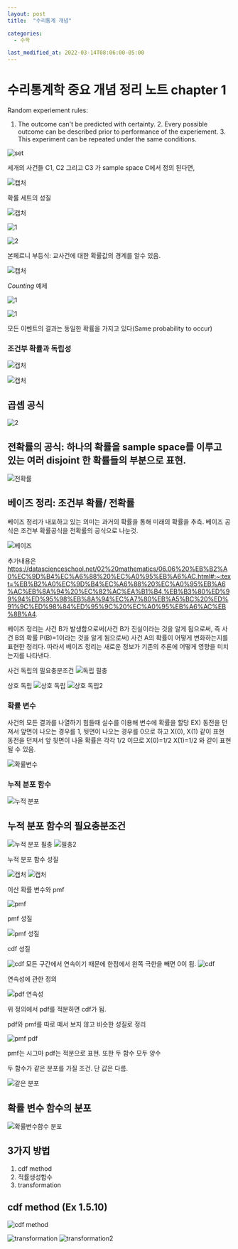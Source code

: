 ```yaml
---
layout: post
title:  "수리통계 개념"

categories:
  - 수학

last_modified_at: 2022-03-14T08:06:00-05:00
---
```


수리통계학 중요 개념 정리 노트 chapter 1
===



Random experiement rules:
1. The outcome can't be predicted with certainty. 2. Every possible outcome can be described prior to performance of the experiement. 3. This experiment can be repeated under the same conditions.

![set](https://user-images.githubusercontent.com/47611901/158108540-8289313e-1500-40a6-a183-bb14816bfae6.PNG)

세개의 사건들 C1, C2 그리고 C3 가 sample space C에서 정의 된다면,

![캡처](https://user-images.githubusercontent.com/47611901/158108968-5d00f163-69f6-4037-bdff-00b199baf7e1.PNG)


확률 세트의 성질

![캡처](https://user-images.githubusercontent.com/47611901/158109730-f304d42c-5f42-406f-9b61-6a8fe6d5aa86.PNG)

![1](https://user-images.githubusercontent.com/47611901/158109739-cd2c4355-6bf3-40a7-9ec8-a6aacfef2840.PNG)

![2](https://user-images.githubusercontent.com/47611901/158109742-a07f969c-e8cb-4ff3-bcdf-d2cbf3097a8c.PNG)

본페르니 부등식: 교사건에 대한 확률값의 경계를 알수 있음.

![캡처](https://user-images.githubusercontent.com/47611901/158110590-b074b7bb-c258-419f-8205-48849f8a710f.PNG)

*Counting* 예제

![1](https://user-images.githubusercontent.com/47611901/158111181-20ea1d1c-2920-41a3-8570-e6aafee2ff6e.PNG)

![1](https://user-images.githubusercontent.com/47611901/158111243-f05cde1b-3259-413a-a5c1-ee97880e1c4c.PNG)


모든 이벤트의 결과는 동일한 확률을 가지고 있다(Same probability to occur)


### 조건부 확률과 독립성


![캡처](https://user-images.githubusercontent.com/47611901/158717864-f302a735-abf3-48a2-8d4a-390ba1b5153a.PNG)

![캡처](https://user-images.githubusercontent.com/47611901/158717970-c4ce47be-8f49-4ee0-9a1e-9a597de129f3.PNG)

## 곱셉 공식
![2](https://user-images.githubusercontent.com/47611901/158717984-f58129cc-4872-4cc6-b07a-236e8993337c.PNG)


## 전확률의 공식: 하나의 확률을 sample space를 이루고 있는 여러 disjoint 한 확률들의 부분으로 표현.

![전확률](https://user-images.githubusercontent.com/47611901/158719069-5b6af3f1-40db-4025-bfae-6b55ebb4d3e2.PNG)


## 베이즈 정리: 조건부 확률/ 전확률
베이즈 정리가 내포하고 있는 의미는 과거의 확률을 통해 미래의 확률을 추측.
베이즈 공식은 조건부 확률공식을 전확률의 공식으로 나눈것.

![베이즈](https://user-images.githubusercontent.com/47611901/158720438-fbe4d36b-5564-445b-a76f-2651e08dfbac.PNG)

추가내용은 https://datascienceschool.net/02%20mathematics/06.06%20%EB%B2%A0%EC%9D%B4%EC%A6%88%20%EC%A0%95%EB%A6%AC.html#:~:text=%EB%B2%A0%EC%9D%B4%EC%A6%88%20%EC%A0%95%EB%A6%AC%EB%8A%94%20%EC%82%AC%EA%B1%B4,%EB%B3%80%ED%99%94%ED%95%98%EB%8A%94%EC%A7%80%EB%A5%BC%20%ED%91%9C%ED%98%84%ED%95%9C%20%EC%A0%95%EB%A6%AC%EB%8B%A4.

베이즈 정리는 사건 B가 발생함으로써(사건 B가 진실이라는 것을 알게 됨으로써, 즉 사건 B의 확률 P(B)=1이라는 것을 알게 됨으로써) 사건 A의 확률이 어떻게 변화하는지를 표현한 정리다. 따라서 베이즈 정리는 새로운 정보가 기존의 추론에 어떻게 영향을 미치는지를 나타낸다.



사건 독립의 필요충분조건
![독립 필충](https://user-images.githubusercontent.com/47611901/158721483-8b6e90ce-5fbe-4097-8b38-78031a115d5b.PNG)



상호 독립
![상호 독립](https://user-images.githubusercontent.com/47611901/158727495-d526086d-b452-4241-a1e5-27df20cbdfa6.PNG)
![상호 독립2](https://user-images.githubusercontent.com/47611901/158721761-55f8b7d8-1a84-4b98-8156-5002c0c9c25d.PNG)

### 확률 변수
사건의 모든 결과를 나열하기 힘들때 실수를 이용해 변수에 확률을 할당
EX) 동전을 던져서 앞면이 나오는 경우를 1, 뒷면이 나오는 경우를 0으로 하고 X(0), X(1) 같이 표현
동전을 던져서 앞 뒷면이 나올 확률은 각각 1/2 이므로 X(0)=1/2 X(1)=1/2 와 같이 표현 될 수 있음.

![확률변수](https://user-images.githubusercontent.com/47611901/158722181-d8a4e79a-2abb-4bd2-a849-c191000d7aa9.PNG)


### 누적 분포 함수
![누적 분포](https://user-images.githubusercontent.com/47611901/158722259-47507b5e-b942-43f3-ae57-0194ee2f87d5.PNG)

## 누적 분포 함수의 필요충분조건
![누적 분포 필충](https://user-images.githubusercontent.com/47611901/158722820-65a98222-1211-4539-849b-5d3350930d24.PNG)
![필충2](https://user-images.githubusercontent.com/47611901/158722824-2d47d433-fb8b-48b7-94d1-4f890b998d1a.PNG)


누적 분포 함수 성질


![캡처](https://user-images.githubusercontent.com/47611901/158725824-2d92a038-194b-4305-8505-4ce012aa3717.PNG)
![캡처](https://user-images.githubusercontent.com/47611901/158725949-337afd29-f510-404c-aec2-6c8376816dc6.PNG)


이산 확률 변수와 pmf


![pmf](https://user-images.githubusercontent.com/47611901/158726197-bfd497b5-ec12-4951-bc41-c3ba29291d67.PNG)


pmf 성질


![pmf 성질](https://user-images.githubusercontent.com/47611901/158726219-5214b4e1-d24d-4f6f-b060-60f36ac6e991.PNG)


cdf 성질


![cdf](https://user-images.githubusercontent.com/47611901/158726305-8cba8ada-24ed-44fe-ae65-faaae2e4bf8f.PNG)
모든 구간에서 연속이기 때문에 한점에서 왼쪽 극한을 빼면 0이 됨.
![cdf](https://user-images.githubusercontent.com/47611901/158726509-166b37a8-c547-4c8f-bd99-fa336a7a8b68.PNG)


연속성에 관한 정의


![pdf 연속성](https://user-images.githubusercontent.com/47611901/158726664-dcaaf1d6-305a-4fb0-8539-76bec67f1f23.PNG)

위 정의에서 pdf를 적분하면 cdf가 됨.







pdf와 pmf를 따로 떼서 보지 않고 비슷한 성질로 정리


![pmf pdf](https://user-images.githubusercontent.com/47611901/158726895-23be7000-ad54-4bf9-a947-b1ecc1d43f53.PNG)

pmf는 시그마 pdf는 적분으로 표현. 또한 두 함수 모두 양수



두 함수가 같은 분포를 가질 조건. 단 값은 다름.

![같은 분포](https://user-images.githubusercontent.com/47611901/158727170-d57e145f-914e-443d-90b6-ed3b9505130e.PNG)
  
  

## 확률 변수 함수의 분포
![확률변수함수 분포](https://user-images.githubusercontent.com/47611901/158729949-56468814-2706-40d4-bee8-72bd50e396dd.PNG)

## 3가지 방법
1. cdf method
2. 적률생성함수
3. transformation

## cdf method (Ex 1.5.10)

![cdf method](https://user-images.githubusercontent.com/47611901/158730193-7ba3f227-48bb-464f-8e1e-d8bc5fbdb5ed.PNG)

![transformation](https://user-images.githubusercontent.com/47611901/158730364-54a2a3ca-fdb5-4000-a59a-ef5261314b23.PNG)
![transformation2](https://user-images.githubusercontent.com/47611901/158730370-616febbd-d0d5-4fc9-a675-a78673c850a6.PNG)
